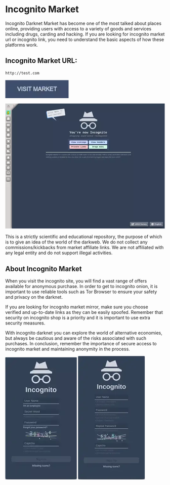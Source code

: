# Incognito Market
Incognito Darknet Market has become one of the most talked about places online, providing users with access to a variety of goods and services including drugs, carding and hacking. If you are looking for incognito market url or incognito link, you need to understand the basic aspects of how these platforms work.

## Incognito Market URL:

```sh
http://test.com
```
[<img src="/assets/cidownro.webp" width="200">](http://test.com)

<a href="http://test.com"><img src="/assets/globqueho.webp" alt="image" style="max-width: 100%;"><a>

This is a strictly scientific and educational repository, the purpose of which is to give an idea of the world of the darkweb. We do not collect any commissions/kickbacks from market affiliate links. We are not affiliated with any legal entity and do not support illegal activities.

## About Incognito Market

When you visit the incognito site, you will find a vast range of offers available for anonymous purchase. In order to get to incognito onion, it is important to use reliable tools such as Tor Browser to ensure your safety and privacy on the darknet.

If you are looking for incognito market mirror, make sure you choose verified and up-to-date links as they can be easily spoofed. Remember that security on incognito shop is a priority and it is important to use extra security measures.

With incognito darknet you can explore the world of alternative economies, but always be cautious and aware of the risks associated with such purchases. In conclusion, remember the importance of secure access to incognito market and maintaining anonymity in the process.

<a href="http://test.com"><img src="/assets/promtiking.webp" alt="image" style="max-width: 100%;"><a>  <a href="http://test.com"><img src="/assets/starolan.webp" alt="image" style="max-width: 100%;"><a>